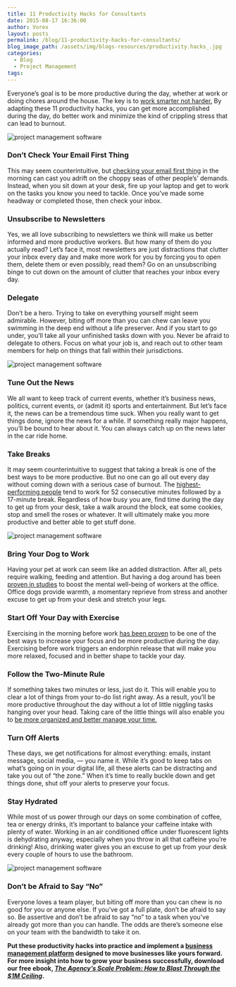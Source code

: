 ```yaml
---
title: 11 Productivity Hacks for Consultants
date: 2015-08-17 16:36:00
author: Vorex
layout: posts
permalink: /blog/11-productivity-hacks-for-consultants/
blog_image_path: /assets/img/blogs-resources/productivity.hacks_.jpg
categories:
  - Blog
  - Project Management
tags:  
---
```



Everyone’s goal is to be more productive during the day, whether at work or doing chores around the house. The key is to [work smarter not harder.](http://www.vorex.com/streamline-day-to-day-operations-work-smarter-not-harder/) By adapting these 11 productivity hacks, you can get more accomplished during the day, do better work and minimize the kind of crippling stress that can lead to burnout.<!--more-->

![project management software](http://media.giphy.com/media/4sn4lFufKgEIU/giphy.gif)

### Don’t Check Your Email First Thing

This may seem counterintuitive, but [checking your email first thing](http://www.inc.com/david-finkel/12-email-tips-to-increase-your-productivity.html) in the morning can cast you adrift on the choppy seas of other people’s’ demands. Instead, when you sit down at your desk, fire up your laptop and get to work on the tasks you know you need to tackle. Once you’ve made some headway or completed those, then check your inbox.

### Unsubscribe to Newsletters

Yes, we all love subscribing to newsletters we think will make us better informed and more productive workers. But how many of them do you actually read? Let’s face it, most newsletters are just distractions that clutter your inbox every day and make more work for you by forcing you to open them, delete them or even possibly, read them? Go on an unsubscribing binge to cut down on the amount of clutter that reaches your inbox every day.

### Delegate

Don’t be a hero. Trying to take on everything yourself might seem admirable. However, biting off more than you can chew can leave you swimming in the deep end without a life preserver. And if you start to go under, you’ll take all your unfinished tasks down with you. Never be afraid to delegate to others. Focus on what your job is, and reach out to other team members for help on things that fall within their jurisdictions.

![project management software](https://media.giphy.com/media/J0nJNHnnukpJm/giphy.gif)

### Tune Out the News

We all want to keep track of current events, whether it’s business news, politics, current events, or (admit it) sports and entertainment. But let’s face it, the news can be a tremendous time suck. When you really want to get things done, ignore the news for a while. If something really major happens, you’ll be bound to hear about it. You can always catch up on the news later in the car ride home.

### Take Breaks

It may seem counterintuitive to suggest that taking a break is one of the best ways to be more productive. But no one can go all out every day without coming down with a serious case of burnout. The [highest-performing people](http://www.theatlantic.com/business/archive/2014/09/science-tells-you-how-many-minutes-should-you-take-a-break-for-work-17/380369/) tend to work for 52 consecutive minutes followed by a 17-minute break. Regardless of how busy you are, find time during the day to get up from your desk, take a walk around the block, eat some cookies, stop and smell the roses or whatever. It will ultimately make you more productive and better able to get stuff done.

![project management software](https://media.giphy.com/media/eRIrROHUPJvgs/giphy.gif)

### Bring Your Dog to Work

Having your pet at work can seem like an added distraction. After all, pets require walking, feeding and attention. But having a dog around has been [proven in studies](http://www.inc.com/john-mcdermott/study-office-dogs-reduce-work-related-stress.html) to boost the mental well-being of workers at the office. Office dogs provide warmth, a momentary reprieve from stress and another excuse to get up from your desk and stretch your legs.

### Start Off Your Day with Exercise

Exercising in the morning before work [has been proven](http://www.boston.com/dailydose/2013/03/07/ways-exercise-can-boost-your-mental-performance/nI4DA55GaKDZbdrAk9EmiO/story.html) to be one of the best ways to increase your focus and be more productive during the day. Exercising before work triggers an endorphin release that will make you more relaxed, focused and in better shape to tackle your day.

### Follow the Two-Minute Rule

If something takes two minutes or less, just do it. This will enable you to clear a lot of things from your to-do list right away. As a result, you’ll be more productive throughout the day without a lot of little niggling tasks hanging over your head. Taking care of the little things will also enable you to [be more organized and better manage your time.](http://www.vorex.com/success-on-a-shoestring-3-strategies-for-time-strapped-business-leaders/)

### Turn Off Alerts

These days, we get notifications for almost everything: emails, instant message, social media, — you name it. While it’s good to keep tabs on what’s going on in your digital life, all these alerts can be distracting and take you out of “the zone.” When it’s time to really buckle down and get things done, shut off your alerts to preserve your focus.

### Stay Hydrated

While most of us power through our days on some combination of coffee, tea or energy drinks, it’s important to balance your caffeine intake with plenty of water. Working in an air conditioned office under fluorescent lights is dehydrating anyway, especially when you throw in all that caffeine you’re drinking! Also, drinking water gives you an excuse to get up from your desk every couple of hours to use the bathroom.

![project management software](https://media.giphy.com/media/Bqn8Z7xdPCFy0/giphy.gif)

### Don’t be Afraid to Say “No”

Everyone loves a team player, but biting off more than you can chew is no good for you or anyone else. If you’ve got a full plate, don’t be afraid to say so. Be assertive and don’t be afraid to say “no” to a task when you’ve already got more than you can handle. The odds are there’s someone else on your team with the bandwidth to take it on.

**Put these productivity hacks into practice and implement a [business management platform](http://www.vorex.com/industries/) designed to move businesses like yours forward. For more insight into how to grow your business successfully, download our free ebook, [*The Agency’s Scale Problem: How to Blast Through the $1M Ceiling*](http://vorex.hs-sites.com/agency-scale-ebook).**
